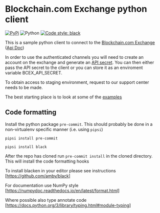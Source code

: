 Blockchain.com Exchange python client
=====================================
[![PyPi](https://img.shields.io/pypi/v/bcex.svg)](https://pypi.python.org/pypi/bcex)
![Python](https://img.shields.io/badge/Python-3.6+-green.svg)
[![Code style: black](https://img.shields.io/badge/code%20style-black-000000.svg)](https://github.com/psf/black)


This is a sample python client to connect to the [Blockchain.com Exchange](https://exchange.blockchain.com) ([Api Doc](https://exchange.blockchain.com/api))

In order to use the authenticated channels you will need to create an account on the exchange and generate an [API secret](https://exchange.blockchain.com/settings/api). You can then either pass the API secret to the client or you can store it as an enviroment variable BCEX_API_SECRET.

To obtain access to staging environment, request to our support center needs to be made.

The best starting place is to look at some of the [examples](https://github.com/simon-bc/bcex/tree/master/bcex/examples)


Code formatting
---------------
Install the python package `pre-commit`. This should probably be done in a
non-virtualenv specific manner (i.e. using `pipsi`)

```pipsi install pre-commit ```

```pipsi install black```

After the repo has cloned run
```pre-commit install``` in the cloned directory. This will install the code
formatting hooks

To install blacken in your editor please see instructions
[https://github.com/ambv/black]

For documentation use NumPy style [https://numpydoc.readthedocs.io/en/latest/format.html]

Where possible also type annotate code [https://docs.python.org/3/library/typing.html#module-typing]
